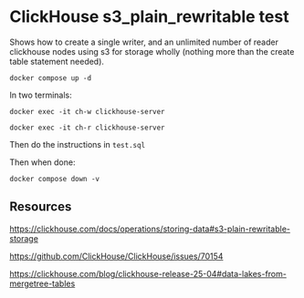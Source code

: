 # ClickHouse s3_plain_rewritable test

Shows how to create a single writer, and an unlimited number of reader clickhouse nodes using s3 for storage wholly (nothing more than the create table statement needed).

```
docker compose up -d
```

In two terminals:

```
docker exec -it ch-w clickhouse-server
```

```
docker exec -it ch-r clickhouse-server
```

Then do the instructions in `test.sql`

Then when done:

```
docker compose down -v
```

## Resources

https://clickhouse.com/docs/operations/storing-data#s3-plain-rewritable-storage

https://github.com/ClickHouse/ClickHouse/issues/70154

https://clickhouse.com/blog/clickhouse-release-25-04#data-lakes-from-mergetree-tables
